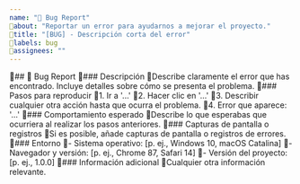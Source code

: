 ```yaml
---
name: "🐛 Bug Report"
about: "Reportar un error para ayudarnos a mejorar el proyecto."
title: "[BUG] - Descripción corta del error"
labels: bug
assignees: ""
---
```

## 🐛 Bug Report
### Descripción
Describe claramente el error que has encontrado. Incluye detalles sobre cómo se presenta el problema.
### Pasos para reproducir
1. Ir a '...'
2. Hacer clic en '...'
3. Describir cualquier otra acción hasta que ocurra el problema.
4. Error que aparece: '...'
### Comportamiento esperado
Describe lo que esperabas que ocurriera al realizar los pasos anteriores.
### Capturas de pantalla o registros
Si es posible, añade capturas de pantalla o registros de errores.
### Entorno
- Sistema operativo: [p. ej., Windows 10, macOS Catalina]
- Navegador y versión: [p. ej., Chrome 87, Safari 14]
- Versión del proyecto: [p. ej., 1.0.0]
### Información adicional
Cualquier otra información relevante.
